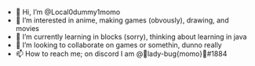- 👋 Hi, I’m @Local0dummy1momo
- 👀 I’m interested in anime, making games (obvously), drawing, and movies
- 🌱 I’m currently learning in blocks (sorry), thinking about learning in java
- 💞️ I’m looking to collaborate on games or somethin, dunno really
- 📫 How to reach me; on discord I am @🐞lady-bug{momo}🐞#1884

<!---
Local0dummy1momo/Local0dummy1momo is a ✨ special ✨ repository because its `README.md` (this file) appears on your GitHub profile.
You can click the Preview link to take a look at your changes.
--->
